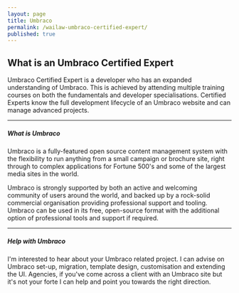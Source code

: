 ```yaml
---
layout: page
title: Umbraco
permalink: /wailaw-umbraco-certified-expert/
published: true
---
```


## What is an Umbraco Certified Expert

Umbraco Certified Expert is a developer who has an expanded understanding of Umbraco. This is achieved by attending multiple training courses on both the fundamentals and developer specialisations. Certified Experts know the full development lifecycle of an Umbraco website and can manage advanced projects.

---

##### What is Umbraco

Umbraco is a fully-featured open source content management system with the flexibility to run anything from a small campaign or brochure site, right through to complex applications for Fortune 500's and some of the largest media sites in the world.

Umbraco is strongly supported by both an active and welcoming community of users around the world, and backed up by a rock-solid commercial organisation providing professional support and tooling. Umbraco can be used in its free, open-source format with the additional option of professional tools and support if required.

---

##### Help with Umbraco

I'm interested to hear about your Umbraco related project.  I can advise on Umbraco set-up, migration, template design, customisation and extending the UI.  Agencies, if you've come across a client with an Umbraco site but it's not your forte I can help and point you towards the right direction.
